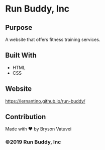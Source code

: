 # Run Buddy, Inc

## Purpose
A website that offers fitness training services.

## Built With
* HTML
* CSS

## Website
https://lernantino.github.io/run-buddy/

## Contribution 
Made with &#9829; by Bryson Vatuvei

### &copy;2019 Run Buddy, Inc
